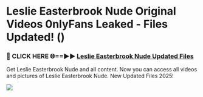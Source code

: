 # Leslie Easterbrook Nude Original Videos 0nlyFans Leaked - Files Updated! ()

<h3>🔴 CLICK HERE 🌐==►► <a href="https://tinyurl.com/2p9ay9w9" rel="nofollow">Leslie Easterbrook Nude Updated Files</a></h3>

Get Leslie Easterbrook Nude and all content. Now you can access all videos and pictures of Leslie Easterbrook Nude. New Updated Files 2025!

[![](https://i.imgur.com/KQgVmj3.gif)](https://tinyurl.com/2p9ay9w9)
